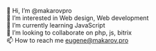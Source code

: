 👋 Hi, I’m @makarovpro<br>
👀 I’m interested in Web design, Web development<br>
🌱 I’m currently learning JavaScript<br>
💞️ I’m looking to collaborate on php, js, bitrix<br>
📫 How to reach me eugene@makarov.pro<br>

<!---
makarovpro/makarovpro is a ✨ special ✨ repository because its `README.md` (this file) appears on your GitHub profile.
You can click the Preview link to take a look at your changes.
--->
